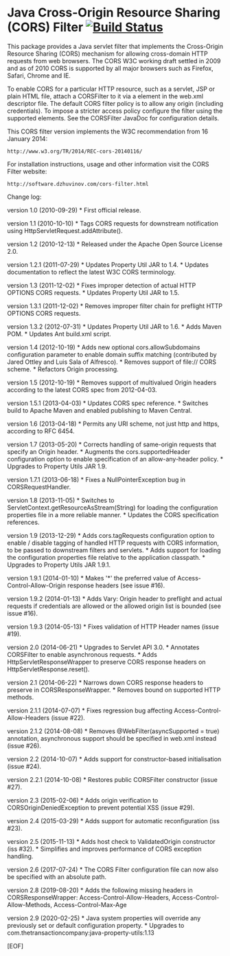 # Java Cross-Origin Resource Sharing (CORS) Filter [![Build Status](https://travis-ci.org/JevinMenezes/java-servlet-cors-filter.svg?branch=master)](https://travis-ci.org/JevinMenezes/java-servlet-cors-filter)


This package provides a Java servlet filter that implements the Cross-Origin 
Resource Sharing (CORS) mechanism for allowing cross-domain HTTP requests from 
web browsers. The CORS W3C working draft settled in 2009 and as of 2010 CORS is 
supported by all major browsers such as Firefox, Safari, Chrome and IE.

To enable CORS for a particular HTTP resource, such as a servlet, JSP or plain 
HTML file, attach a CORSFilter to it via a <filter-mapping> element in the 
web.xml descriptor file. The default CORS filter policy is to allow any origin 
(including credentials). To impose a stricter access policy configure the 
filter using the supported <init-param> elements. See the CORSFilter JavaDoc 
for configuration details. 

This CORS filter version implements the W3C recommendation from 16 January
2014:

	http://www.w3.org/TR/2014/REC-cors-20140116/


For installation instructions, usage and other information visit the CORS 
Filter website:

	http://software.dzhuvinov.com/cors-filter.html


Change log:

version 1.0 (2010-09-29)
	* First official release.

version 1.1 (2010-10-10)
	* Tags CORS requests for downstream notification using 
	  HttpServletRequest.addAttribute().

version 1.2 (2010-12-13)
	* Released under the Apache Open Source License 2.0.

version 1.2.1 (2011-07-29)
	* Updates Property Util JAR to 1.4.
	* Updates documentation to reflect the latest W3C CORS terminology.

version 1.3 (2011-12-02)
	* Fixes improper detection of actual HTTP OPTIONS CORS requests.
	* Updates Property Util JAR to 1.5.

version 1.3.1 (2011-12-02)
	* Removes improper filter chain for preflight HTTP OPTIONS CORS 
	  requests.

version 1.3.2 (2012-07-31)
	* Updates Property Util JAR to 1.6.
	* Adds Maven POM.
	* Updates Ant build.xml script.

version 1.4 (2012-10-19)
	* Adds new optional cors.allowSubdomains configuration parameter to
	  enable domain suffix matching (contributed by Jared Ottley and Luis
	  Sala of Alfresco).
	* Removes support of file:// CORS scheme.
	* Refactors Origin processing.

version 1.5 (2012-10-19)
	* Removes support of multivalued Origin headers according to the
	  latest CORS spec from 2012-04-03.

version 1.5.1 (2013-04-03)
	* Updates CORS spec reference.
	* Switches build to Apache Maven and enabled publishing to Maven 
	  Central.

version 1.6 (2013-04-18)
	* Permits any URI scheme, not just http and https, according to RFC 
	  6454.

version 1.7 (2013-05-20)
	* Corrects handling of same-origin requests that specify an Origin 
	  header.
	* Augments the cors.supportedHeader configuration option to enable
	  specification of an allow-any-header policy.
	* Upgrades to Property Utils JAR 1.9.

version 1.7.1 (2013-06-18)
	* Fixes a NullPointerException bug in CORSRequestHandler.

version 1.8 (2013-11-05)
    * Switches to ServletContext.getResourceAsStream(String) for loading the
      configuration properties file in a more reliable manner.
    * Updates the CORS specification references.

version 1.9 (2013-12-29)
    * Adds cors.tagRequests configuration option to enable / disable tagging
      of handled HTTP requests with CORS information, to be passed to
      downstream filters and servlets.
    * Adds support for loading the configuration properties file relative to
      the application classpath.
    * Upgrades to Property Utils JAR 1.9.1.
    
version 1.9.1 (2014-01-10)
    * Makes '*' the preferred value of Access-Control-Allow-Origin response 
      headers (see issue #16).

version 1.9.2 (2014-01-13)
    * Adds Vary: Origin header to preflight and actual requests if credentials
      are allowed or the allowed origin list is bounded (see issue #16).

version 1.9.3 (2014-05-13)
    * Fixes validation of HTTP Header names (issue #19).

version 2.0 (2014-06-21)
    * Upgrades to Servlet API 3.0.
    * Annotates CORSFilter to enable asynchronous requests.
    * Adds HttpServletResponseWrapper to preserve CORS response headers on
      HttpServletResponse.reset().

version 2.1 (2014-06-22)
    * Narrows down CORS response headers to preserve in CORSResponseWrapper.
    * Removes bound on supported HTTP methods.

version 2.1.1 (2014-07-07)
    * Fixes regression bug affecting Access-Control-Allow-Headers (issue #22).

version 2.1.2 (2014-08-08)
    * Removes @WebFilter(asyncSupported = true) annotation, asynchronous
      support should be specified in web.xml instead (issue #26).

version 2.2 (2014-10-07)
    * Adds support for constructor-based initialisation (issue #24).

version 2.2.1 (2014-10-08)
    * Restores public CORSFilter constructor (issue #27).

version 2.3 (2015-02-06)
    * Adds origin verification to CORSOriginDeniedException to prevent
      potential XSS (issue #29).

version 2.4 (2015-03-29)
	* Adds support for automatic reconfiguration (iss #23).

version 2.5 (2015-11-13)
    * Adds host check to ValidatedOrigin constructor (iss #32).
    * Simplifies and improves performance of CORS exception handling.

version 2.6 (2017-07-24)
    * The CORS Filter configuration file can now also be specified with an
      absolute path.

version 2.8 (2019-08-20)
    * Adds the following missing headers in CORSResponseWrapper:
      Access-Control-Allow-Headers, Access-Control-Allow-Methods,
      Access-Control-Max-Age

version 2.9 (2020-02-25)
    * Java system properties will override any previously set or default
      configuration property.
    * Upgrades to com.thetransactioncompany:java-property-utils:1.13

[EOF]
